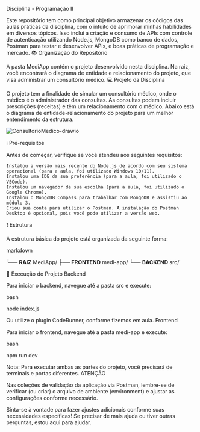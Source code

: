 Disciplina - Programação II

Este repositório tem como principal objetivo armazenar os códigos das aulas práticas da disciplina, com o intuito de aprimorar minhas habilidades em diversos tópicos. Isso inclui a criação e consumo de APIs com controle de autenticação utilizando Node.js, MongoDB como banco de dados, Postman para testar e desenvolver APIs, e boas práticas de programação e mercado.
📚 Organização do Repositório

A pasta MediApp contém o projeto desenvolvido nesta disciplina. Na raiz, você encontrará o diagrama de entidade e relacionamento do projeto, que visa administrar um consultório médico.
💻 Projeto da Disciplina

O projeto tem a finalidade de simular um consultório médico, onde o médico é o administrador das consultas. As consultas podem incluir prescrições (receitas) e têm um relacionamento com o médico. Abaixo está o diagrama de entidade-relacionamento do projeto para um melhor entendimento da estrutura.

![ConsultorioMedico-drawio](https://github.com/user-attachments/assets/fe42f047-5401-4672-a05f-6408ddb3c447)


ℹ️ Pré-requisitos

Antes de começar, verifique se você atendeu aos seguintes requisitos:

    Instalou a versão mais recente do Node.js de acordo com seu sistema operacional (para a aula, foi utilizado Windows 10/11).
    Instalou uma IDE da sua preferência (para a aula, foi utilizado o VSCode).
    Instalou um navegador de sua escolha (para a aula, foi utilizado o Google Chrome).
    Instalou o MongoDB Compass para trabalhar com MongoDB e assistiu ao módulo 3.
    Criou sua conta para utilizar o Postman. A instalação do Postman Desktop é opcional, pois você pode utilizar a versão web.

❗️ Estrutura

A estrutura básica do projeto está organizada da seguinte forma:

markdown

└── **RAIZ** MediApp/
    ├── **FRONTEND** medi-app/
    └── **BACKEND** src/

🚀 Execução do Projeto
Backend

Para iniciar o backend, navegue até a pasta src e execute:

bash

node index.js

Ou utilize o plugin CodeRunner, conforme fizemos em aula.
Frontend

Para iniciar o frontend, navegue até a pasta medi-app e execute:

bash

npm run dev

Nota: Para executar ambas as partes do projeto, você precisará de terminais e portas diferentes.
ATENÇÃO

Nas coleções de validação da aplicação via Postman, lembre-se de verificar (ou criar) o arquivo de ambiente (environment) e ajustar as configurações conforme necessário.

Sinta-se à vontade para fazer ajustes adicionais conforme suas necessidades específicas! Se precisar de mais ajuda ou tiver outras perguntas, estou aqui para ajudar.
